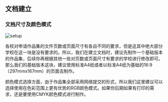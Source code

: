 ## 文档建立

### 文档尺寸及颜色模式

![setup](http://kitpic.makebi.net/2021/lk_02.jpg)

各校对申请作品集的文件页数或页面尺寸有各自不同的要求，但是这其中绝大部分学校在这一块是没有要求的。所以，我们在建立文档时，建议先制作一个基础版本的作品集，后续你再根据其他一些对页数或页面尺寸有要求的学校进行修改即可。那么我们的基础版本这块，建议使用标准A4纸或者以标准A4纸为基础的16:9（297mmx167mm）的页面去制作。  

颜色模式选择方面，由于作品集全部采用网络提交的形式，所以我们这里建议可以选择使用在色彩范围上更有优势的RGB颜色模式。如果你后期如果有打印的需求，还是要使用CMYK颜色模式进行制作。
